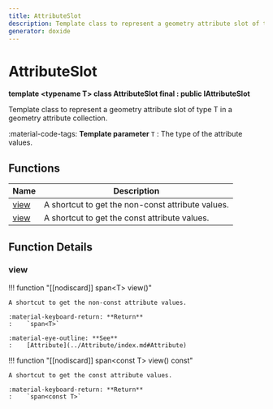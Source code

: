 ```yaml
---
title: AttributeSlot
description: Template class to represent a geometry attribute slot of type T in a geometry attribute collection.
generator: doxide
---
```



# AttributeSlot

**template &lt;typename T&gt; class AttributeSlot final : public IAttributeSlot**



Template class to represent a geometry attribute slot of type T in a geometry attribute collection.

:material-code-tags: **Template parameter** `T`
:    The type of the attribute values.
    


## Functions

| Name | Description |
| ---- | ----------- |
| [view](#view) | A shortcut to get the non-const attribute values. |
| [view](#view) | A shortcut to get the const attribute values. |

## Function Details

### view<a name="view"></a>
!!! function "[[nodiscard]] span&lt;T&gt; view()"

    
    
    A shortcut to get the non-const attribute values.
    
    :material-keyboard-return: **Return**
    :    `span<T>`
    
    :material-eye-outline: **See**
    :    [Attribute](../Attribute/index.md#Attribute)
    
    

!!! function "[[nodiscard]] span&lt;const T&gt; view() const"

    
    
    A shortcut to get the const attribute values.
    
    :material-keyboard-return: **Return**
    :    `span<const T>`
    
    

